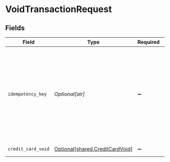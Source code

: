# VoidTransactionRequest


## Fields

| Field                                                                                                                                                                         | Type                                                                                                                                                                          | Required                                                                                                                                                                      | Description                                                                                                                                                                   |
| ----------------------------------------------------------------------------------------------------------------------------------------------------------------------------- | ----------------------------------------------------------------------------------------------------------------------------------------------------------------------------- | ----------------------------------------------------------------------------------------------------------------------------------------------------------------------------- | ----------------------------------------------------------------------------------------------------------------------------------------------------------------------------- |
| `idempotency_key`                                                                                                                                                             | *Optional[str]*                                                                                                                                                               | :heavy_minus_sign:                                                                                                                                                            | A key created by merchants that ensures `POST` and `PATCH` requests are only performed once. [Read more about Idempotent Requests here](/developers/references/idempotency/). |
| `credit_card_void`                                                                                                                                                            | [Optional[shared.CreditCardVoid]](../../models/shared/creditcardvoid.md)                                                                                                      | :heavy_minus_sign:                                                                                                                                                            | Void a Transaction                                                                                                                                                            |
